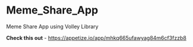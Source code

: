 # Meme_Share_App
Meme Share App using Volley Library

**Check this out** - https://appetize.io/app/mhkq665ufawyag84m6cf3fzzb8
